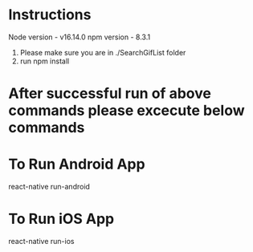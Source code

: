 
 # Instructions 

 Node version - v16.14.0
 npm version - 8.3.1 

 1. Please make sure you are in ./SearchGifList folder
 2. run npm install 

# After successful run of above commands please excecute below commands 

# To Run Android App 

react-native run-android

 # To Run iOS App

react-native run-ios 
  


